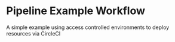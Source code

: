# Pipeline Example Workflow

A simple example using access controlled environments to deploy resources via CircleCI
